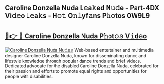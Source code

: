 ## Caroline Donzella Nuda L𝚎a𝚔ed N𝚞𝚍e - Part-4DX Vi𝚍𝚎o L𝚎a𝚔s - H𝚘𝚝 O𝚗𝚕yf𝚊ns P𝚑𝚘tos 0W9L9

# <h2><a href="http://kf0isgp.oniu.top/?m=Caroline+Donzella+Nuda">🔗👉 🔴 Caroline Donzella Nuda P𝚑ot𝚘𝚜 V𝚒d𝚎o</a></h2>

[![Caroline Donzella Nuda Nu𝚍e𝚜](https://i.imgur.com/0qMVB7G.gif)](http://kf0isgp.oniu.top/?m=Caroline+Donzella+Nuda)
Web-based entertainer and multimedia designer Caroline Donzella Nuda, known for disseminating dance and lifestyle knowledge through popular dance trends and brief videos. Dedicated advocate for the disabled Caroline Donzella Nuda, celebrated for their passion and efforts to promote equal rights and opportunities for people with disabilities.  
